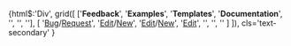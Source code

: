 
{html$:'Div', 
    grid([
    ['**Feedback**', '**Examples**', '**Templates**', '**Documentation**', '', '', ''],
    [
        '[Bug](https://github.com/{gh_username}/{gh_repo}/issues/new?title=Documentation%20Improvement%20Needed)/[Request](https://github.com/{gh_username}/{gh_repo}/issues/new?title=Example%20Request)',
        '[Edit](https://github.com/{gh_username}/{gh_repo}/edit/gh-pages/ci/examples/{url})/[New](https://github.com/{gh_username}/{gh_repo}/new/gh-pages/?filename=ci/examples/{url})',
        '[Edit](https://github.com/{gh_username}/{gh_repo}/edit/gh-pages/ci/docs/{url})/[New](https://github.com/{gh_username}/{gh_repo}/new/gh-pages/?filename=ci/docs/templates/{url})',
        '[Edit](https://github.com/{gh_username}/{gh_repo}/edit/{gh_branch}/{file_url}#L{lineno}?message=Update%20Docs)',
        '', '', ''
    ]
]),
    cls='text-secondary'
}